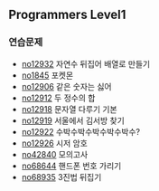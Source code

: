 

## Programmers Level1

### 연습문제

- [no12932](<https://github.com/duoh20/notebook/blob/master/JavaTest/src/programmers/level1/No12932.java>) 자연수 뒤집어 배열로 만들기
- [no1845](<https://github.com/duoh20/notebook/blob/master/JavaTest/src/programmers/level1/No1845.java>) 포켓몬
- [no12906](<https://github.com/duoh20/notebook/blob/master/JavaTest/src/programmers/level1/No12906.java>) 같은 숫자는 싫어
- [no12912](<https://github.com/duoh20/notebook/blob/master/JavaTest/src/programmers/level1/No12912.java>) 두 정수의 합
- [no12918](<https://github.com/duoh20/notebook/blob/master/JavaTest/src/programmers/level1/No12918.java>) 문자열 다루기 기본
- [no12919](<https://github.com/duoh20/notebook/blob/master/JavaTest/src/programmers/level1/No12919.java>) 서울에서 김서방 찾기
- [no12922](<https://github.com/duoh20/notebook/blob/master/JavaTest/src/programmers/level1/No12922.java>) 수박수박수박수박수박수?
- [no12926](<https://github.com/duoh20/notebook/blob/master/JavaTest/src/programmers/level1/No12926.java>) 시저 암호
- [no42840](<https://github.com/duoh20/notebook/blob/master/JavaTest/src/programmers/level1/No42840.java>) 모의고사
- [no68644](<https://github.com/duoh20/notebook/blob/master/JavaTest/src/programmers/level1/No12948.java>) 핸드폰 번호 가리기
- [no68935](<https://github.com/duoh20/notebook/blob/master/JavaTest/src/programmers/level1/No68935.java>) 3진법 뒤집기